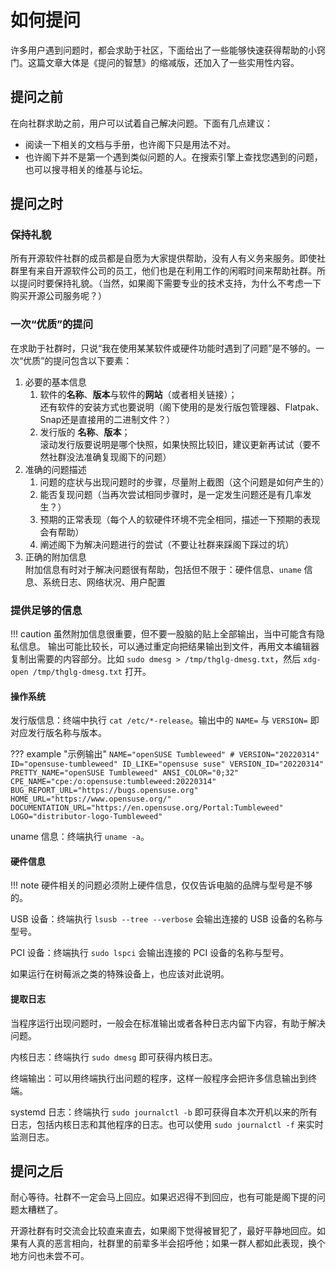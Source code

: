# 如何提问

许多用户遇到问题时，都会求助于社区，下面给出了一些能够快速获得帮助的小窍门。这篇文章大体是《提问的智慧》的缩减版，还加入了一些实用性内容。

## 提问之前

在向社群求助之前，用户可以试着自己解决问题。下面有几点建议：

* 阅读一下相关的文档与手册，也许阁下只是用法不对。
* 也许阁下并不是第一个遇到类似问题的人。在搜索引擎上查找您遇到的问题，也可以搜寻相关的维基与论坛。

## 提问之时

### 保持礼貌

所有开源软件社群的成员都是自愿为大家提供帮助，没有人有义务来服务。即使社群里有来自开源软件公司的员工，他们也是在利用工作的闲暇时间来帮助社群。所以提问时要保持礼貌。（当然，如果阁下需要专业的技术支持，为什么不考虑一下购买开源公司服务呢？）

### 一次“优质”的提问

在求助于社群时，只说“我在使用某某软件或硬件功能时遇到了问题”是不够的。一次“优质”的提问包含以下要素：

01. 必要的基本信息
    01. 软件的**名称**、**版本**与软件的**网站**（或者相关链接）；  
        还有软件的安装方式也要说明（阁下使用的是发行版包管理器、Flatpak、Snap还是直接用的二进制文件？）
    01. 发行版的 **名称**、**版本**；  
        滚动发行版要说明是哪个快照，如果快照比较旧，建议更新再试试（要不然社群没法准确复现阁下的问题）
01. 准确的问题描述
    01. 问题的症状与出现问题时的步骤，尽量附上截图（这个问题是如何产生的）
    01. 能否复现问题（当再次尝试相同步骤时，是一定发生问题还是有几率发生？）
    01. 预期的正常表现（每个人的软硬件环境不完全相同，描述一下预期的表现会有帮助）
    01. 阐述阁下为解决问题进行的尝试（不要让社群来踩阁下踩过的坑）
01. 正确的附加信息  
    附加信息有时对于解决问题很有帮助，包括但不限于：硬件信息、`uname` 信息、系统日志、网络状况、用户配置

### 提供足够的信息

!!! caution
    虽然附加信息很重要，但不要一股脑的贴上全部输出，当中可能含有隐私信息。
    输出可能比较长，可以通过重定向把结果输出到文件，再用文本编辑器复制出需要的内容部分。比如 `sudo dmesg > /tmp/thglg-dmesg.txt`，然后 `xdg-open /tmp/thglg-dmesg.txt` 打开。

#### 操作系统

发行版信息：终端中执行 `cat /etc/*-release`。输出中的 `NAME=` 与 `VERSION=` 即对应发行版名称与版本。

??? example "示例输出"
    ```
    NAME="openSUSE Tumbleweed"
    # VERSION="20220314"
    ID="opensuse-tumbleweed"
    ID_LIKE="opensuse suse"
    VERSION_ID="20220314"
    PRETTY_NAME="openSUSE Tumbleweed"
    ANSI_COLOR="0;32"
    CPE_NAME="cpe:/o:opensuse:tumbleweed:20220314"
    BUG_REPORT_URL="https://bugs.opensuse.org"
    HOME_URL="https://www.opensuse.org/"
    DOCUMENTATION_URL="https://en.opensuse.org/Portal:Tumbleweed"
    LOGO="distributor-logo-Tumbleweed"
    ```

uname 信息：终端执行 `uname -a`。

#### 硬件信息

!!! note
    硬件相关的问题必须附上硬件信息，仅仅告诉电脑的品牌与型号是不够的。

USB 设备：终端执行 `lsusb --tree --verbose` 会输出连接的 USB 设备的名称与型号。

PCI 设备：终端执行 `sudo lspci` 会输出连接的 PCI 设备的名称与型号。

如果运行在树莓派之类的特殊设备上，也应该对此说明。

#### 提取日志

当程序运行出现问题时，一般会在标准输出或者各种日志内留下内容，有助于解决问题。

内核日志：终端执行 `sudo dmesg` 即可获得内核日志。

终端输出：可以用终端执行出问题的程序，这样一般程序会把许多信息输出到终端。

systemd 日志：终端执行 `sudo journalctl -b` 即可获得自本次开机以来的所有日志，包括内核日志和其他程序的日志。也可以使用 `sudo journalctl -f` 来实时监测日志。


## 提问之后

耐心等待。社群不一定会马上回应。如果迟迟得不到回应，也有可能是阁下提的问题太糟糕了。

开源社群有时交流会比较直来直去，如果阁下觉得被冒犯了，最好平静地回应。如果有人真的恶言相向，社群里的前辈多半会招呼他；如果一群人都如此表现，换个地方问也未尝不可。
